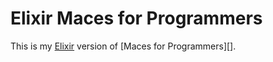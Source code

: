 # Elixir Maces for Programmers

This is my [Elixir][] version of [Maces for Programmers][].

[Elixir]: http://elixir-lang.org/
[Mazes for Programmers]: https://pragprog.com/book/jbmaze/mazes-for-programmers